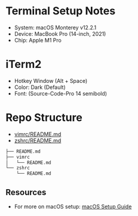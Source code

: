 # Terminal Setup Notes

- System: macOS Monterey v12.2.1
- Device: MacBook Pro (14-inch, 2021)
- Chip: Apple M1 Pro

# iTerm2
- Hotkey Window (Alt + Space)
- Color: Dark (Default)
- Font: (Source-Code-Pro 14 semibold)

# Repo Structure

- [vimrc/README.md](vimrc/README.md)
- [zshrc/README.md](zshrc/README.md)

```zsh
├── README.md
├── vimrc
│   └── README.md
└── zshrc
    └── README.md
```

## Resources
- For more on macOS setup: [macOS Setup Guide](https://sourabhbajaj.com/mac-setup/)
